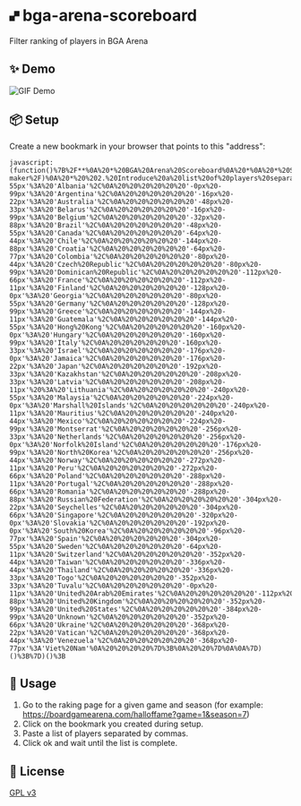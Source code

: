 # 🙾  bga-arena-scoreboard
Filter ranking of players in BGA Arena

## ✨ Demo
![GIF Demo](https://raw.githubusercontent.com/DavidEGx/bga-arena-scoreboard/main/demo.gif?token=AAIB2POYM6LBERGEGLOABBK7ALHGU)

## 📦 Setup
Create a new bookmark in your browser that points to this "address":

    javascript:(function()%7B%2F**%0A%20*%20BGA%20Arena%20Scoreboard%0A%20*%0A%20*%20Script%20to%20filter%20BGA%20Arena%20scoreboard%20so%20you%20can%20get%0A%20*%20the%20score%20of%20a%20predefined%20list%20of%20players.%0A%20*%0A%20*%20Usage%3A%0A%20*%20%201.%20Copy%20and%20paste%20this%20code%20to%20the%20developer%20console%0A%20*%20%20%20%20%20(or%20put%20it%20as%20a%20bookmarklet%20https%3A%2F%2Fcaiorss.github.io%2Fbookmarklet-maker%2F)%0A%20*%20%202.%20Introduce%20a%20list%20of%20players%20separated%20by%20spaces.%0A%20*%20%203.%20Click%20Ok%20and%20wait%20until%20the%20scoreboard%20loads.%0A%20*%2F%0A%0A(function()%20%7B%0A%20%20'use%20strict'%3B%0A%0A%20%20%2F%2F%20DO%20NOT%20use%20a%20very%20small%20interval%2C%20don't%20want%20to%20abuse%20BGA%20servers.%0A%20%20const%20REQUEST_INTERVAL%20%3D%20300%3B%0A%0A%20%20createUi()%3B%0A%0A%20%20%2F**%0A%20%20%20*%20Adds%20text%20area%20so%20user%20can%20paste%20user's%20list%0A%20%20%20*%2F%0A%20%20function%20createUi()%20%7B%0A%20%20%20%20const%20ui%20%3D%20document.createElement('div')%3B%0A%20%20%20%20const%20countryLbl%20%20%3D%20document.createElement('p')%3B%0A%20%20%20%20const%20countrySel%20%20%3D%20document.createElement('select')%3B%0A%20%20%20%20const%20userLbl%20%20%20%20%20%3D%20document.createElement('p')%3B%0A%20%20%20%20const%20userList%20%20%20%20%3D%20document.createElement('textArea')%3B%0A%20%20%20%20const%20limitsLbl%20%20%20%3D%20document.createElement('p')%3B%0A%20%20%20%20const%20limitUInput%20%3D%20document.createElement('input')%3B%0A%20%20%20%20const%20limitRInput%20%3D%20document.createElement('input')%3B%0A%20%20%20%20const%20progressLbl%20%3D%20document.createElement('p')%3B%0A%20%20%20%20const%20button%20%20%20%20%20%20%3D%20document.createElement('a')%3B%0A%0A%20%20%20%20countrySel.id%20%20%3D%20'sbCountrySelector'%3B%0A%20%20%20%20userList.id%20%20%20%20%3D%20'sbUserList'%3B%0A%20%20%20%20progressLbl.id%20%3D%20'sbProgressLbl'%3B%0A%0A%20%20%20%20%2F%2F%20Labels%0A%20%20%20%20countryLbl.innerText%20%20%3D%20'Country%20filter%3A'%3B%0A%20%20%20%20userLbl.innerText%20%20%20%20%20%3D%20'User%20filter%3A'%3B%0A%20%20%20%20limitsLbl.innerText%20%20%20%3D%20'Limits%3A'%3B%0A%20%20%20%20progressLbl.innerText%20%3D%20'Running...'%3B%0A%0A%20%20%20%20%2F%2FCreate%20and%20append%20the%20options%0A%20%20%20%20for%20(const%20%5Bkey%2C%20value%5D%20of%20Object.entries(COUNTRIES()))%20%7B%0A%20%20%20%20%20%20const%20option%20%3D%20document.createElement('option')%3B%0A%20%20%20%20%20%20option.value%20%3D%20key%3B%0A%20%20%20%20%20%20option.text%20%3D%20value%3B%0A%20%20%20%20%20%20countrySel.appendChild(option)%3B%0A%20%20%20%20%7D%0A%0A%20%20%20%20%2F%2F%20Configure%20user%20list%0A%20%20%20%20userList.style.display%20%3D%20'block'%3B%0A%20%20%20%20userList.style.width%20%20%20%3D%20'100%25'%3B%0A%20%20%20%20userList.style.height%20%20%3D%20'40%25'%3B%0A%0A%20%20%20%20%2F%2F%20Configure%20limits%0A%20%20%20%20limitUInput.type%20%20%3D%20'number'%3B%0A%20%20%20%20limitUInput.value%20%3D%2020%3B%0A%20%20%20%20limitRInput.type%20%20%3D%20'number'%3B%0A%20%20%20%20limitRInput.value%20%3D%201000%3B%0A%0A%20%20%20%20%2F%2F%20Add%20elements%20to%20main%20ui%20element%0A%20%20%20%20ui.appendChild(countryLbl)%3B%0A%20%20%20%20ui.appendChild(countrySel)%3B%0A%20%20%20%20ui.appendChild(userLbl)%3B%0A%20%20%20%20ui.appendChild(userList)%3B%0A%20%20%20%20ui.appendChild(limitsLbl)%3B%0A%20%20%20%20ui.appendChild(limitUInput)%3B%0A%20%20%20%20ui.appendChild(limitRInput)%3B%0A%20%20%20%20ui.appendChild(button)%3B%0A%0A%20%20%20%20%2F%2F%20Configuration%20of%20main%20ui%20element%0A%20%20%20%20ui.style.position%20%3D%20'fixed'%3B%0A%20%20%20%20ui.style.right%20%3D%20'0'%3B%0A%20%20%20%20ui.style.top%20%3D%20'0'%3B%0A%20%20%20%20ui.style.margin%20%3D%20'1em%201em'%3B%0A%20%20%20%20ui.style.width%20%3D%20'400px'%3B%0A%20%20%20%20ui.style.height%20%3D%20'300px'%3B%0A%20%20%20%20ui.style.padding%20%3D%20'1.5em'%3B%0A%20%20%20%20ui.style.backgroundColor%20%3D%20'%23eeefef'%3B%0A%20%20%20%20ui.style.zIndex%20%3D%2099999%3B%0A%20%20%20%20ui.style.border%20%3D%20'2px%20solid%20black'%3B%0A%20%20%20%20ui.style.boxShadow%20%3D%20'7px%207px%20%23444'%3B%0A%0A%20%20%20%20button.classList%20%3D%20'bgabutton%20bgabutton_blue'%3B%0A%20%20%20%20button.innerText%20%3D%20'Run'%3B%0A%20%20%20%20button.onclick%20%20%20%3D%20function()%20%7B%0A%20%20%20%20%20%20const%20players%20%3D%20parsePlayers(userList.value)%3B%0A%20%20%20%20%20%20run(countrySel.value%2C%20players%2C%20parseInt(limitUInput.value)%2C%20parseInt(limitRInput.value))%3B%0A%0A%20%20%20%20%20%20button.style.display%20%3D%20'none'%3B%0A%20%20%20%20%20%20ui.appendChild(progressLbl)%3B%0A%20%20%20%20%7D%3B%0A%0A%20%20%20%20document.body.appendChild(ui)%3B%0A%20%20%7D%0A%0A%20%20%2F**%0A%20%20%20*%20Do%20the%20work.%0A%20%20%20*%20Load%20players%2C%20remove%20players%20not%20desired%20and%20repeat.%0A%20%20%20*%2F%0A%20%20async%20function%20run(country%2C%20playersToKeep%2C%20limitU%2C%20limitR)%20%7B%0A%20%20%20%20const%20MAX_REQUESTS%20%3D%20limitR%20%2F%2010%3B%0A%20%20%20%20for%20(let%20i%20%3D%200%3B%20i%20%3C%20MAX_REQUESTS%3B%20i%2B%2B)%20%7B%0A%20%20%20%20%20%20await%20loadMorePlayers()%3B%0A%20%20%20%20%20%20removePlayers(country%2C%20playersToKeep)%3B%0A%0A%20%20%20%20%20%20const%20playersSoFar%20%3D%20getVisiblePlayers()%3B%0A%20%20%20%20%20%20if%20(playersToKeep.length%20%3E%200%20%26%26%20playersToKeep.length%20%3D%3D%3D%20playersSoFar.length)%20%7B%0A%20%20%20%20%20%20%20%20%2F%2F%20Got%20all%20the%20required%20players%2C%20no%20need%20to%20keep%20querying.%0A%20%20%20%20%20%20%20%20break%3B%0A%20%20%20%20%20%20%7D%0A%0A%20%20%20%20%20%20if%20(playersSoFar.length%20%3E%3D%20limitU)%20%7B%0A%20%20%20%20%20%20%20%20%2F%2F%20Reached%20limit%20of%20max%20number%20of%20players%20required.%0A%20%20%20%20%20%20%20%20let%20i%20%3D%200%3B%0A%20%20%20%20%20%20%20%20for%20(const%20player%20of%20getVisiblePlayers())%20%7B%0A%20%20%20%20%20%20%20%20%20%20if%20(i%20%3E%3D%20limitU)%20%7B%0A%20%20%20%20%20%20%20%20%20%20%20%20player.classList.add('hidden')%3B%0A%20%20%20%20%20%20%20%20%20%20%7D%0A%20%20%20%20%20%20%20%20%20%20i%2B%2B%3B%0A%20%20%20%20%20%20%20%20%7D%0A%20%20%20%20%20%20%20%20break%3B%0A%20%20%20%20%20%20%7D%0A%0A%20%20%20%20%20%20await%20new%20Promise(done%20%3D%3E%20setTimeout(()%20%3D%3E%20done()%2C%20REQUEST_INTERVAL))%3B%0A%20%20%20%20%7D%0A%0A%20%20%20%20const%20progressLbl%20%3D%20document.getElementById('sbProgressLbl')%3B%0A%20%20%20%20const%20userList%20%20%20%20%3D%20document.getElementById('sbUserList')%3B%0A%20%20%20%20const%20countrySel%20%3D%20document.getElementById('sbCountrySelector')%3B%0A%20%20%20%20progressLbl.innerText%20%3D%20'Done!'%3B%0A%20%20%20%20progressLbl.style.color%20%3D%20'green'%3B%0A%0A%20%20%20%20countrySel.addEventListener('change'%2C%20function%20()%20%7B%0A%20%20%20%20%20%20resetList()%3B%0A%20%20%20%20%20%20const%20players%20%3D%20parsePlayers(userList.value)%3B%0A%20%20%20%20%20%20removePlayers(countrySel.value%2C%20players)%3B%0A%20%20%20%20%7D)%3B%0A%20%20%20%20userList.addEventListener('change'%2C%20function%20()%20%7B%0A%20%20%20%20%20%20resetList()%3B%0A%20%20%20%20%20%20const%20players%20%3D%20parsePlayers(userList.value)%3B%0A%20%20%20%20%20%20removePlayers(countrySel.value%2C%20players)%3B%0A%20%20%20%20%7D)%3B%0A%20%20%7D%0A%0A%20%20%2F**%0A%20%20%20*%20Load%20more%20players%20from%20the%20ranking%0A%20%20%20*%2F%0A%20%20async%20function%20loadMorePlayers()%20%7B%0A%20%20%20%20%2F%2F%20Just%20click%20the%20button%20and%20wait.%0A%20%20%20%20%2F%2F%20Not%20the%20smartest%20way%20but%20works.%0A%20%20%20%20const%20button%20%3D%20document.querySelector('%23seemoreRanking')%20%7C%7C%20document.querySelector('%23seemore')%20%7C%7C%20document.querySelector('%23seemore_rankings')%20%7C%7C%20document.querySelector('%23prestige_see_more')%3B%0A%20%20%20%20button.click()%3B%0A%20%20%20%20await%20new%20Promise(done%20%3D%3E%20setTimeout(()%20%3D%3E%20done()%2C%20REQUEST_INTERVAL))%3B%0A%20%20%7D%0A%0A%20%20%2F**%0A%20%20%20*%20Return%20list%20of%20players%0A%20%20%20*%2F%0A%20%20function%20getPlayers()%20%7B%0A%20%20%20%20if%20(document.getElementById('mainRanking'))%20%7B%0A%20%20%20%20%20%20return%20document.querySelectorAll('%23mainRanking%20.player_in_list')%3B%0A%20%20%20%20%7D%0A%20%20%20%20else%20%7B%0A%20%20%20%20%20%20return%20document.querySelectorAll('.gameranking%20.player_in_list')%3B%0A%20%20%20%20%7D%0A%20%20%7D%0A%0A%20%20%2F**%0A%20%20%20*%20Return%20list%20of%20visible%20players%0A%20%20%20*%2F%0A%20%20function%20getVisiblePlayers()%20%7B%0A%20%20%20%20if%20(document.getElementById('mainRanking'))%20%7B%0A%20%20%20%20%20%20return%20document.querySelectorAll('%23mainRanking%20.player_in_list%3Anot(.hidden)')%3B%0A%20%20%20%20%7D%0A%20%20%20%20else%20%7B%0A%20%20%20%20%20%20return%20document.querySelectorAll('.gameranking%20.player_in_list%3Anot(.hidden)')%3B%0A%20%20%20%20%7D%0A%20%20%7D%0A%0A%20%20%2F**%0A%20%20%20*%20Parse%20players%0A%20%20%20*%2F%0A%20%20function%20parsePlayers(playersStr)%20%7B%0A%20%20%20%20const%20commaValues%20%3D%20playersStr.split('%2C')%3B%0A%20%20%20%20const%20semicolonValues%20%3D%20playersStr.split('%3B')%3B%0A%20%20%20%20const%20newlineValues%20%3D%20playersStr.split('%5Cn')%3B%0A%20%20%20%20const%20usersFound%20%3D%20Math.max(commaValues.length%2C%20semicolonValues.length%2C%20newlineValues.length)%3B%0A%0A%20%20%20%20let%20players%3B%0A%20%20%20%20if%20(commaValues.length%20%3D%3D%3D%20usersFound)%20%7B%0A%20%20%20%20%20%20players%20%3D%20commaValues%3B%0A%20%20%20%20%7D%0A%20%20%20%20else%20if%20(semicolonValues.length%20%3D%3D%20usersFound)%20%7B%0A%20%20%20%20%20%20players%20%3D%20semicolonValues%3B%0A%20%20%20%20%7D%0A%20%20%20%20else%20if%20(newlineValues.length%20%3D%3D%20usersFound)%20%7B%0A%20%20%20%20%20%20players%20%3D%20newlineValues%3B%0A%20%20%20%20%7D%0A%0A%20%20%20%20players%20%3D%20players.filter(x%20%3D%3E%20x)%3B%0A%20%20%20%20return%20players%3B%0A%20%20%7D%0A%0A%20%20%2F**%0A%20%20%20*%20Remove%20all%20players%20from%20the%20scoreboard%20except%20the%20ones%0A%20%20%20*%20than%20belong%20to%20the%20country%20received%20as%20parameter%20and%20are%0A%20%20%20*%20inside%20the%20playersToKeep%20array.%0A%20%20%20*%2F%0A%20%20function%20removePlayers(country%2C%20playersToKeep)%20%7B%0A%20%20%20%20playersToKeep%20%3D%20playersToKeep.map(p%20%3D%3E%20p.toLowerCase())%3B%0A%0A%20%20%20%20for%20(const%20player%20of%20getVisiblePlayers())%20%7B%0A%20%20%20%20%20%20const%20name%20%3D%20player.querySelector('a.playername').innerText.toLowerCase()%3B%0A%0A%20%20%20%20%20%20if%20(country%20%26%26%20country%20!%3D%20player.querySelector('.flag').style.backgroundPosition)%20%7B%0A%20%20%20%20%20%20%20%20player.classList.add('hidden')%3B%0A%20%20%20%20%20%20%7D%0A%0A%20%20%20%20%20%20if%20(playersToKeep.length%20%3E%200%20%26%26%20!playersToKeep.includes(name))%20%7B%0A%20%20%20%20%20%20%20%20player.classList.add('hidden')%3B%0A%20%20%20%20%20%20%7D%0A%20%20%20%20%7D%0A%20%20%7D%0A%0A%20%20%2F**%0A%20%20%20*%20Display%20all%20players%20again%0A%20%20%20*%2F%0A%20%20function%20resetList()%20%7B%0A%20%20%20%20Array.from(getPlayers()).forEach((el)%20%3D%3E%20el.classList.remove('hidden'))%3B%0A%20%20%7D%0A%0A%20%20function%20COUNTRIES()%20%7B%0A%20%20%20%20%2F%2F%20IDs%20of%20the%20countries%20here%20are%20just%20the%20offset%20in%20the%20background%20image.%0A%20%20%20%20%2F%2F%20It'd%20be%20nice%20to%20use%20country%20ids%20instead...%20Probably%20that%20would%20require%0A%20%20%20%20%2F%2F%20to%20change%20the%20%60document.querySelector('%23seemoreRanking').click()%60%20above%0A%20%20%20%20%2F%2F%20and%20use%20an%20ajax%20call%20to%20%60getRanking.html%60%20instead.%0A%20%20%20%20return%20%7B%0A%20%20%20%20%20%20''%3A%20'Any%20country'%2C%0A%20%20%20%20%20%20'-0px%20-55px'%3A%20'Albania'%2C%0A%20%20%20%20%20%20'-0px%20-99px'%3A%20'Argentina'%2C%0A%20%20%20%20%20%20'-16px%20-22px'%3A%20'Australia'%2C%0A%20%20%20%20%20%20'-48px%20-33px'%3A%20'Belarus'%2C%0A%20%20%20%20%20%20'-16px%20-99px'%3A%20'Belgium'%2C%0A%20%20%20%20%20%20'-32px%20-88px'%3A%20'Brazil'%2C%0A%20%20%20%20%20%20'-48px%20-55px'%3A%20'Canada'%2C%0A%20%20%20%20%20%20'-64px%20-44px'%3A%20'Chile'%2C%0A%20%20%20%20%20%20'-144px%20-88px'%3A%20'Croatia'%2C%0A%20%20%20%20%20%20'-64px%20-77px'%3A%20'Colombia'%2C%0A%20%20%20%20%20%20'-80px%20-44px'%3A%20'Czech%20Republic'%2C%0A%20%20%20%20%20%20'-80px%20-99px'%3A%20'Dominican%20Republic'%2C%0A%20%20%20%20%20%20'-112px%20-66px'%3A%20'France'%2C%0A%20%20%20%20%20%20'-112px%20-11px'%3A%20'Finland'%2C%0A%20%20%20%20%20%20'-128px%20-0px'%3A%20'Georgia'%2C%0A%20%20%20%20%20%20'-80px%20-55px'%3A%20'Germany'%2C%0A%20%20%20%20%20%20'-128px%20-99px'%3A%20'Greece'%2C%0A%20%20%20%20%20%20'-144px%20-11px'%3A%20'Guatemala'%2C%0A%20%20%20%20%20%20'-144px%20-55px'%3A%20'Hong%20Kong'%2C%0A%20%20%20%20%20%20'-160px%20-0px'%3A%20'Hungary'%2C%0A%20%20%20%20%20%20'-160px%20-99px'%3A%20'Italy'%2C%0A%20%20%20%20%20%20'-160px%20-33px'%3A%20'Israel'%2C%0A%20%20%20%20%20%20'-176px%20-0px'%3A%20'Jamaica'%2C%0A%20%20%20%20%20%20'-176px%20-22px'%3A%20'Japan'%2C%0A%20%20%20%20%20%20'-192px%20-33px'%3A%20'Kazakhstan'%2C%0A%20%20%20%20%20%20'-208px%20-33px'%3A%20'Latvia'%2C%0A%20%20%20%20%20%20'-208px%20-11px'%20%3A%20'Lithuania'%2C%0A%20%20%20%20%20%20'-240px%20-55px'%3A%20'Malaysia'%2C%0A%20%20%20%20%20%20'-224px%20-0px'%3A%20'Marshall%20Islands'%2C%0A%20%20%20%20%20%20'-240px%20-11px'%3A%20'Mauritius'%2C%0A%20%20%20%20%20%20'-240px%20-44px'%3A%20'Mexico'%2C%0A%20%20%20%20%20%20'-224px%20-99px'%3A%20'Montserrat'%2C%0A%20%20%20%20%20%20'-256px%20-33px'%3A%20'Netherlands'%2C%0A%20%20%20%20%20%20'-256px%20-0px'%3A%20'Norfolk%20Island'%2C%0A%20%20%20%20%20%20'-176px%20-99px'%3A%20'North%20Korea'%2C%0A%20%20%20%20%20%20'-256px%20-44px'%3A%20'Norway'%2C%0A%20%20%20%20%20%20'-272px%20-11px'%3A%20'Peru'%2C%0A%20%20%20%20%20%20'-272px%20-66px'%3A%20'Poland'%2C%0A%20%20%20%20%20%20'-288px%20-11px'%3A%20'Portugal'%2C%0A%20%20%20%20%20%20'-288px%20-66px'%3A%20'Romania'%2C%0A%20%20%20%20%20%20'-288px%20-88px'%3A%20'Russian%20Federation'%2C%0A%20%20%20%20%20%20'-304px%20-22px'%3A%20'Seychelles'%2C%0A%20%20%20%20%20%20'-304px%20-66px'%3A%20'Singapore'%2C%0A%20%20%20%20%20%20'-320px%20-0px'%3A%20'Slovakia'%2C%0A%20%20%20%20%20%20'-192px%20-0px'%3A%20'South%20Korea'%2C%0A%20%20%20%20%20%20'-96px%20-77px'%3A%20'Spain'%2C%0A%20%20%20%20%20%20'-304px%20-55px'%3A%20'Sweden'%2C%0A%20%20%20%20%20%20'-64px%20-11px'%3A%20'Switzerland'%2C%0A%20%20%20%20%20%20'-352px%20-44px'%3A%20'Taiwan'%2C%0A%20%20%20%20%20%20'-336px%20-44px'%3A%20'Thailand'%2C%0A%20%20%20%20%20%20'-336px%20-33px'%3A%20'Togo'%2C%0A%20%20%20%20%20%20'-352px%20-33px'%3A%20'Tuvalu'%2C%0A%20%20%20%20%20%20'-0px%20-11px'%3A%20'United%20Arab%20Emirates'%2C%0A%20%20%20%20%20%20'-112px%20-88px'%3A%20'United%20Kingdom'%2C%0A%20%20%20%20%20%20'-352px%20-99px'%3A%20'United%20States'%2C%0A%20%20%20%20%20%20'-384px%20-99px'%3A%20'Unknown'%2C%0A%20%20%20%20%20%20'-352px%20-66px'%3A%20'Ukraine'%2C%0A%20%20%20%20%20%20'-368px%20-22px'%3A%20'Vatican'%2C%0A%20%20%20%20%20%20'-368px%20-44px'%3A%20'Venezuela'%2C%0A%20%20%20%20%20%20'-368px%20-77px'%3A'Viet%20Nam'%0A%20%20%20%20%7D%3B%0A%20%20%7D%0A%0A%7D)()%3B%7D)()%3B

## 🚀 Usage
1. Go to the raking page for a given game and season (for example: https://boardgamearena.com/halloffame?game=1&season=7)
2. Click on the bookmark you created during setup.
3. Paste a list of players separated by commas.
4. Click ok and wait until the list is complete.

## 📜 License
[GPL v3](https://www.gnu.org/licenses/gpl-3.0.en.html)
